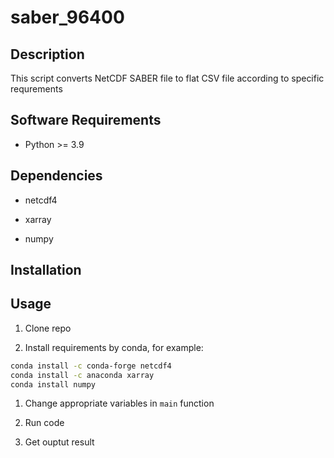 # saber_96400

## Description

This script converts NetCDF SABER file to flat CSV file according to specific requrements

## Software Requirements

* Python >= 3.9

## Dependencies

* netcdf4

* xarray

* numpy

## Installation

## Usage

1. Clone repo

1. Install requirements by conda, for example:
```bash
conda install -c conda-forge netcdf4
conda install -c anaconda xarray
conda install numpy
```

1. Change appropriate variables in ```main``` function

1. Run code

1. Get ouptut result